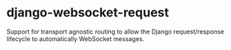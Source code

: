 django-websocket-request
========================

Support for transport agnostic routing to allow the Django request/response lifecycle to automatically WebSocket messages.
